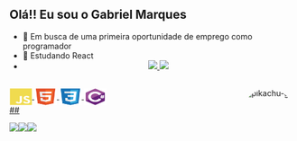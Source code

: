 ## Olá!! Eu sou o Gabriel Marques

- 🔭 Em busca de uma primeira oportunidade de emprego como programador
- 🌱 Estudando React
- <div align="center">
  <a href="https://github.com/MarkesZks">
    <img height="170em" src="https://github-readme-stats.vercel.app/api?username=MarkesZks&show_icons=true&theme=radical&include_all_commits=true&count_private=true"/>
  <img height="170em" src="https://github-readme-stats.vercel.app/api/top-langs/?username=MarkesZks&layout=compact&langs_count=7&theme=radical"/>
</div>
  <div style="display: inline_block"><br>
  <img align="center" alt="MarkesZks-Js" height="30" width="40" src="https://raw.githubusercontent.com/devicons/devicon/master/icons/javascript/javascript-plain.svg">
  <img align="center" alt="MarkesZks-HTML" height="30" width="40" src="https://raw.githubusercontent.com/devicons/devicon/master/icons/html5/html5-original.svg">
  <img align="center" alt="MarkesZks-CSS" height="30" width="40" src="https://raw.githubusercontent.com/devicons/devicon/master/icons/css3/css3-original.svg">
  <img align="center" alt="MarkesZks-Csharp" height="30" width="40" src="https://raw.githubusercontent.com/devicons/devicon/master/icons/csharp/csharp-original.svg">
  <img align="right" alt="pikachu-gif" height="150" style="border-radius:50px;" src="https://cdn.discordapp.com/attachments/460955986581127199/958734296254930994/1604090_a14a5.gif">
    </div>
  ##
<div> 
  <a href = "mailto:gabrielmarques.messias1@gmail.com"><img align="left" src="https://img.shields.io/badge/-Gmail-%23333?style=for-the-badge&logo=gmail&logoColor=white" target="_blank"></a>
   
  <a href="https://www.linkedin.com/in/gabriel-marques-messias-824761206/" target="_blank"><img align="left" src="https://img.shields.io/badge/-LinkedIn-%230077B5?style=for-the-badge&logo=linkedin&logoColor=white" target="_blank"></a> 
    
   <a href="https://contate.me/Gabriel.Marques" target="_blank"><img align="left" src="https://img.shields.io/badge/WhatsApp-25D366?style=for-the-badge&logo=whatsapp&logoColor=white" target="_blank"></a> 
</div>
